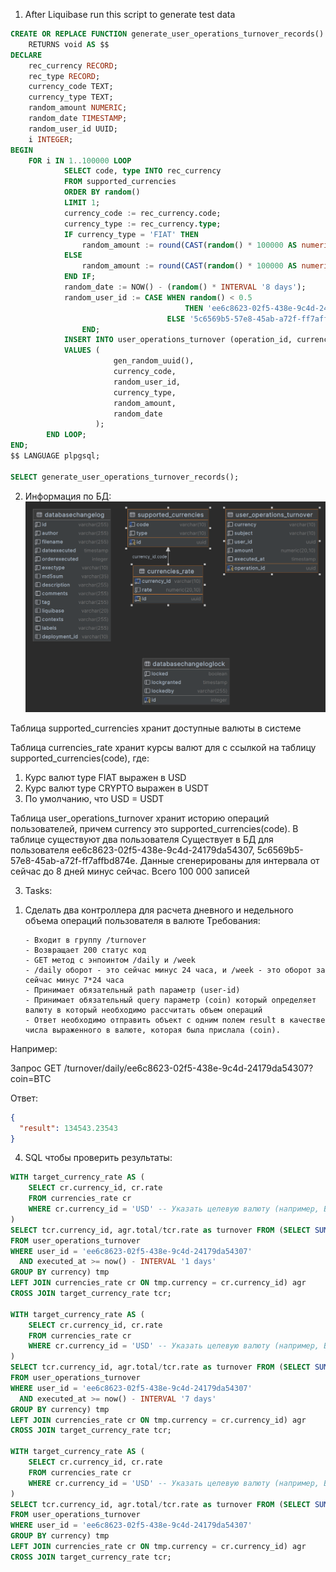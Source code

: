 1. After Liquibase run this script to generate test data

```sql
CREATE OR REPLACE FUNCTION generate_user_operations_turnover_records()
    RETURNS void AS $$
DECLARE
    rec_currency RECORD;
    rec_type RECORD;
    currency_code TEXT;
    currency_type TEXT;
    random_amount NUMERIC;
    random_date TIMESTAMP;
    random_user_id UUID;
    i INTEGER;
BEGIN
    FOR i IN 1..100000 LOOP
            SELECT code, type INTO rec_currency
            FROM supported_currencies
            ORDER BY random()
            LIMIT 1;
            currency_code := rec_currency.code;
            currency_type := rec_currency.type;
            IF currency_type = 'FIAT' THEN
                random_amount := round(CAST(random() * 100000 AS numeric), 2);
            ELSE
                random_amount := round(CAST(random() * 100000 AS numeric), 8);
            END IF;
            random_date := NOW() - (random() * INTERVAL '8 days');
            random_user_id := CASE WHEN random() < 0.5
                                       THEN 'ee6c8623-02f5-438e-9c4d-24179da54307'::UUID
                                   ELSE '5c6569b5-57e8-45ab-a72f-ff7affbd874e'::UUID
                END;
            INSERT INTO user_operations_turnover (operation_id, currency, user_id, subject, amount, executed_at)
            VALUES (
                       gen_random_uuid(),           
                       currency_code,               
                       random_user_id,              
                       currency_type,               
                       random_amount,               
                       random_date                  
                   );
        END LOOP;
END;
$$ LANGUAGE plpgsql;

SELECT generate_user_operations_turnover_records();
```

2. Информация по БД:
![currencies_rate.png](currencies_rate.png)

Таблица supported_currencies хранит доступные валюты в системе

Таблица currencies_rate хранит курсы валют для с ссылкой на таблицу supported_currencies(code), где:
1) Курс валют type FIAT выражен в USD
2) Курс валют type CRYPTO выражен в USDT
3) По умолчанию, что USD = USDT

Таблица user_operations_turnover хранит историю операций пользователей, причем currency это supported_currencies(code).
В таблице существуют два пользователя Существует в БД для пользователя ee6c8623-02f5-438e-9c4d-24179da54307, 5c6569b5-57e8-45ab-a72f-ff7affbd874e.
Данные сгенерированы для интервала от сейчас до 8 дней минус сейчас. Всего 100 000 записей

3. Tasks:
 1) Сделать два контроллера для расчета дневного и недельного объема операций пользователя в валюте
    Требования:

        - Входит в группу /turnover  
        - Возвращает 200 статус код  
        - GET метод с энпоинтом /daily и /week
        - /daily оборот - это сейчас минус 24 часа, и /week - это оборот за сейчас минус 7*24 часа
        - Принимает обязательный path параметр (user-id)  
        - Принимает обязательный query параметр (coin) который определяет валюту в который необходимо рассчитать объем операций
        - Ответ необходимо отправить объект с одним полем result в качестве числа выраженного в валюте, которая была прислала (coin).


Например:

Запрос GET /turnover/daily/ee6c8623-02f5-438e-9c4d-24179da54307?coin=BTC 

Ответ: 

```json
{
  "result": 134543.23543
}
```

4. SQL чтобы проверить результаты:

```sql
WITH target_currency_rate AS (
    SELECT cr.currency_id, cr.rate
    FROM currencies_rate cr
    WHERE cr.currency_id = 'USD' -- Указать целевую валюту (например, BTC)
)
SELECT tcr.currency_id, agr.total/tcr.rate as turnover FROM (SELECT SUM(sum * cr.rate) as total FROM (SELECT currency, Sum(amount) as sum
FROM user_operations_turnover
WHERE user_id = 'ee6c8623-02f5-438e-9c4d-24179da54307'
  AND executed_at >= now() - INTERVAL '1 days'
GROUP BY currency) tmp
LEFT JOIN currencies_rate cr ON tmp.currency = cr.currency_id) agr
CROSS JOIN target_currency_rate tcr;

WITH target_currency_rate AS (
    SELECT cr.currency_id, cr.rate
    FROM currencies_rate cr
    WHERE cr.currency_id = 'USD' -- Указать целевую валюту (например, BTC)
)
SELECT tcr.currency_id, agr.total/tcr.rate as turnover FROM (SELECT SUM(sum * cr.rate) as total FROM (SELECT currency, Sum(amount) as sum
FROM user_operations_turnover
WHERE user_id = 'ee6c8623-02f5-438e-9c4d-24179da54307'
  AND executed_at >= now() - INTERVAL '7 days'
GROUP BY currency) tmp
LEFT JOIN currencies_rate cr ON tmp.currency = cr.currency_id) agr
CROSS JOIN target_currency_rate tcr;

WITH target_currency_rate AS (
    SELECT cr.currency_id, cr.rate
    FROM currencies_rate cr
    WHERE cr.currency_id = 'USD' -- Указать целевую валюту (например, BTC)
)
SELECT tcr.currency_id, agr.total/tcr.rate as turnover FROM (SELECT SUM(sum * cr.rate) as total FROM (SELECT currency, Sum(amount) as sum
FROM user_operations_turnover
WHERE user_id = 'ee6c8623-02f5-438e-9c4d-24179da54307'
GROUP BY currency) tmp
LEFT JOIN currencies_rate cr ON tmp.currency = cr.currency_id) agr
CROSS JOIN target_currency_rate tcr;
```
